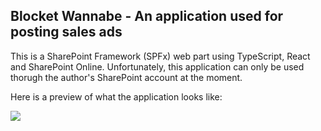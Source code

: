 ## Blocket Wannabe - An application used for posting sales ads

This is a SharePoint Framework (SPFx) web part using TypeScript, React and SharePoint Online. Unfortunately, this application can only be used thorugh the author's SharePoint account at the moment.

Here is a preview of what the application looks like:

![](gifs/preview.gif)
